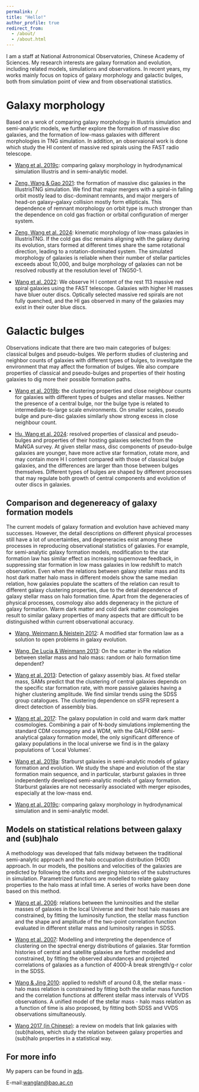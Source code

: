 ```yaml
---
permalink: /
title: "Hello!"
author_profile: true
redirect_from: 
  - /about/
  - /about.html
---
```


I am a staff at National Astronomical Observatories, Chinese Academy of Sciences.
My research interests are galaxy formation and evolution, including related models, simulations and observations. In recent years, my works mainly focus on topics of galaxy morphology and galactic bulges, both from simulation point of view and from observational statistics. 

Galaxy morphology 
======
Based on a wrok of comparing galaxy morphology in Illustris simulation and semi-analytic models, we further explore the formation of massive disc galaxies, and the formation of low-mass galaxies with different morphologies in TNG simulation. In addition, an observaional work is done which study the HI content of massive red spirals using the FAST radio telescope.

- [Wang et al. 2019c](https://ui.adsabs.harvard.edu/abs/2019MNRAS.485.2083W/abstract): comparing galaxy morphology in hydrodynamical simulation Illustris and in semi-analytic model.

- [Zeng, Wang & Gao 2021](https://ui.adsabs.harvard.edu/abs/2021MNRAS.507.3301Z/abstract):
the formation of massive disc galaxies in the IllustrisTNG simulation. 
We find that major mergers with a spiral-in falling orbit mostly lead to disc-dominant remnants, and major mergers of head-on galaxy–galaxy collision mostly form ellipticals. This dependence of remnant morphology on orbit type is much stronger than the dependence on cold gas fraction or orbital configuration of merger system.

- [Zeng, Wang et al. 2024](https://ui.adsabs.harvard.edu/abs/2024arXiv240414184Z/abstract): kinematic morphology of low-mass galaxies in IllustrisTNG.
If the cold gas disc remains aligning with the galaxy during its evolution, stars formed at different times share the same rotational direction, leading to a rotation-dominated system. The simulated morphology of galaxies is reliable when their number of stellar particles exceeds about 10,000, and bulge morphology of galaxies can not be resolved robustly at the resolution level of TNG50-1.

- [Wang et al. 2022](https://ui.adsabs.harvard.edu/abs/2022MNRAS.516.2337W/abstract):
We observe H I content of the rest 113 massive red spiral galaxies using the FAST telescope. Galaxies with higher HI masses have bluer outer discs. Optically selected massive red spirals are not fully quenched, and the HI gas observed in many of the galaxies may exist in their outer blue discs.

Galactic bulges
======
Observations indicate that there are two main categories of bulges: classical bulges and pseudo-bulges. We perform studies of clustering and neighbor counts of galaxies with different types of bulges, to invesitgate the environment that may affect the formation of bulges. We also compare properties of classical and pseudo-bulges and properties of their hosting galaxies to dig more their possible formation paths.

- [Wang et al. 2019b](https://ui.adsabs.harvard.edu/abs/2019MNRAS.484.3865W/abstract): 
the clustering properties and close neighbour counts for galaxies with different
types of bulges and stellar masses. Neither the presence of a central bulge, nor the bulge type
is related to intermediate-to-large scale environments. On smaller scales, pseudo bulge and pure-disc galaxies similarly show strong excess in close neighbour count. 

- [Hu, Wang et al. 2024](https://ui.adsabs.harvard.edu/abs/2024MNRAS.529.4565H/abstract): 
resolved properties of classical and pseudo-bulges and properties of their hosting galaxies selected from the MaNGA survey. At given stellar mass, disc components of pseudo-bulge galaxies are younger, have more active star formation, rotate more, and may contain more H I content compared with those of classical bulge galaxies, and the differences are larger than those between bulges themselves. Different types of bulges are shaped by different processes that may regulate both growth of central components and evolution of outer discs in galaxies. 

Comparison and degenereacy of galaxy formation models
------
The current models of galaxy formation and evolution have achieved many successes. However, the detail descriptions on different physical processes still have a lot of uncertainties, and degeneracies exist among these processes in reproducing observational statistics of galaxies. For example, for semi-analytic galaxy formation models, modification to the star formation law has similar effect as increasing supernovae feedback, in suppressing star formation in low mass galaxies in low redshift to match observation. Even when the relations between galaxy stellar mass and its host dark matter halo mass in different models show the same median relation, how galaxies populate the scatters of the relation can result to different galaxy clustering properties, due to the detail dependence of galaxy stellar mass on halo formation time. Apart from the degeneracies of physical processes, cosmology also adds degeneracy in the picture of galaxy formation. Warm dark matter and cold dark matter cosmologies result to similar galaxy properties of many aspects that are difficult to be distinguished within current observational accuracy.

- [Wang, Weinmann & Neistein 2012](https://ui.adsabs.harvard.edu/abs/2012MNRAS.421.3450W/abstract): A modified star formation law as a solution to open problems in galaxy evolution.

- [Wang, De Lucia & Weinmann 2013](https://ui.adsabs.harvard.edu/abs/2013MNRAS.431..600W/abstract): 
On the scatter in the relation between stellar mass and halo mass: random or halo formation time dependent?

- [Wang et al. 2013](https://ui.adsabs.harvard.edu/abs/2013MNRAS.433..515W/abstract): Detection of galaxy assembly bias.
At fixed stellar mass, SAMs predict that the clustering of central galaxies depends on the specific star formation rate, with more passive galaxies having a higher clustering amplitude. We find similar trends using the SDSS group catalogues. The clustering dependence on sSFR represent a direct detection of assembly bias. 

- [Wang et al. 2017](https://ui.adsabs.harvard.edu/abs/2017MNRAS.468.4579W/abstract): The galaxy population in cold and warm dark matter cosmologies. 
Combining a pair of N-body simulations implementing the standard CDM cosmogony and a WDM, with the GALFORM semi-analytical galaxy formation model, the only significant difference of galaxy populations in the local universe we find is in the galaxy populations of ‘Local Volumes’. 

- [Wang et al. 2019a](https://ui.adsabs.harvard.edu/abs/2019MNRAS.482.4454W/abstract): Starburst galaxies in semi-analytic models of galaxy formation and evolution.
We study the shape and evolution of the star formation main sequence, and in particular, starburst galaxies in three independently developed semi-analytic models of galaxy formation. Starburst galaxies are not necessarily associated with merger episodes, especially at the low-mass end. 

- [Wang et al. 2019c](https://ui.adsabs.harvard.edu/abs/2019MNRAS.485.2083W/abstract): comparing galaxy morphology in hydrodynamical simulation and in semi-analytic model.

Models on statistical relations between galaxy and (sub)halo
-----
A methodology was developed that falls midway between the traditional semi-analytic approach and the halo occupation distribution (HOD) approach. In our models, the positions and velocities of the galaxies are predicted by following the orbits and merging histories of the substructures in simulation. Parametrized functions are modelled to relate galaxy properties to the halo mass at infall time. A series of works have been done based on this method.

- [Wang et al. 2006](https://ui.adsabs.harvard.edu/abs/2006MNRAS.371..537W/abstract): relations between the luminosities and the stellar masses of galaxies in the local Universe and their host halo masses are constrained, by fitting the luminosity function, the stellar mass function and the shape and amplitude of the two-point correlation function evaluated in different stellar mass and luminosity ranges in SDSS.

- [Wang et al. 2007](https://ui.adsabs.harvard.edu/abs/2007MNRAS.377.1419W/abstract): Modelling and interpreting the dependence of clustering on the spectral energy distributions of galaxies.
Star formtion histories of central and satellite galaxies are further modelled and constrained, by fitting the observed abundances and projected correlations of galaxies as a function of 4000-Å break strength/g-r color in the SDSS.
  
- [Wang & Jing 2010](https://ui.adsabs.harvard.edu/abs/2010MNRAS.402.1796W/abstract): applied to redshift of around 0.8, the stellar mass - halo mass relation is constrained by fitting both the stellar mass function and the correlation functions at different stellar mass intervals of VVDS observations. A unified model of the stellar mass - halo mass relation as a function of time is also proposed, by fitting both SDSS and VVDS observations simultaneously.
  
- [Wang 2017 (in Chinese)](https://ui.adsabs.harvard.edu/abs/2017SSPMA..47d9806W/abstract): a review on models that link galaxies with (sub)haloes, which study the relation between galaxy properties and (sub)halo properties in a statistical way. 


For more info
------
My papers can be found in [ads](https://ui.adsabs.harvard.edu/user/libraries/CLDHV3HURBuQmXl-tCvIpQ). 

E-mail:wanglan@bao.ac.cn
